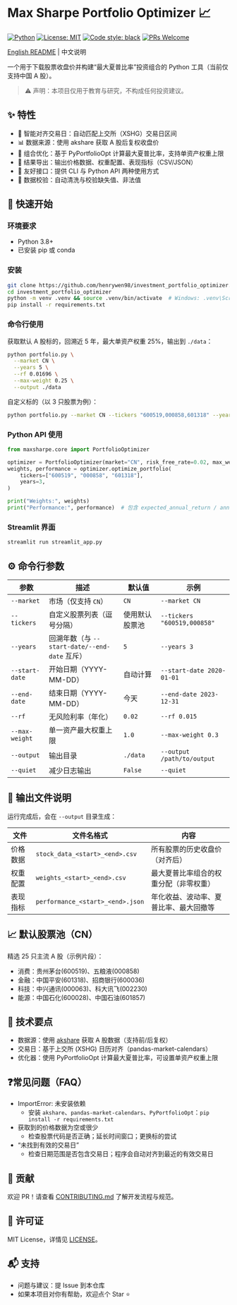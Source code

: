 # Max Sharpe Portfolio Optimizer 📈

[![Python](https://img.shields.io/badge/python-3.8%2B-blue.svg)](https://www.python.org/)
[![License: MIT](https://img.shields.io/badge/License-MIT-yellow.svg)](https://opensource.org/licenses/MIT)
[![Code style: black](https://img.shields.io/badge/code%20style-black-000000.svg)](https://github.com/psf/black)
[![PRs Welcome](https://img.shields.io/badge/PRs-welcome-brightgreen.svg)](http://makeapullrequest.com)

[English README](README_EN.md) | 中文说明

一个用于下载股票收盘价并构建“最大夏普比率”投资组合的 Python 工具（当前仅支持中国 A 股）。

> ⚠️ 声明：本项目仅用于教育与研究，不构成任何投资建议。

## ✨ 特性

- 📅 智能对齐交易日：自动匹配上交所（XSHG）交易日区间
- 📊 数据来源：使用 akshare 获取 A 股后复权收盘价
- 🎯 组合优化：基于 PyPortfolioOpt 计算最大夏普比率，支持单资产权重上限
- 📁 结果导出：输出价格数据、权重配置、表现指标（CSV/JSON）
- 🧰 友好接口：提供 CLI 与 Python API 两种使用方式
- 🧹 数据校验：自动清洗与校验缺失值、非法值

## 🚀 快速开始

### 环境要求

- Python 3.8+
- 已安装 pip 或 conda

### 安装

```bash
git clone https://github.com/henrywen98/investment_portfolio_optimizer.git
cd investment_portfolio_optimizer
python -m venv .venv && source .venv/bin/activate  # Windows: .venv\Scripts\activate
pip install -r requirements.txt
```

### 命令行使用

获取默认 A 股标的，回溯近 5 年，最大单资产权重 25%，输出到 `./data`：

```bash
python portfolio.py \
  --market CN \
  --years 5 \
  --rf 0.01696 \
  --max-weight 0.25 \
  --output ./data
```

自定义标的（以 3 只股票为例）：

```bash
python portfolio.py --market CN --tickers "600519,000858,601318" --years 3
```

### Python API 使用

```python
from maxsharpe.core import PortfolioOptimizer

optimizer = PortfolioOptimizer(market="CN", risk_free_rate=0.02, max_weight=0.25)
weights, performance = optimizer.optimize_portfolio(
    tickers=["600519", "000858", "601318"],
    years=3,
)

print("Weights:", weights)
print("Performance:", performance)  # 包含 expected_annual_return / annual_volatility / sharpe_ratio 等
```

### Streamlit 界面

```bash
streamlit run streamlit_app.py
```

## ⚙️ 命令行参数

| 参数 | 描述 | 默认值 | 示例 |
|------|------|--------|------|
| `--market` | 市场（仅支持 `CN`） | `CN` | `--market CN` |
| `--tickers` | 自定义股票列表（逗号分隔） | 使用默认股票池 | `--tickers "600519,000858"` |
| `--years` | 回溯年数（与 `--start-date/--end-date` 互斥） | `5` | `--years 3` |
| `--start-date` | 开始日期（YYYY-MM-DD） | 自动计算 | `--start-date 2020-01-01` |
| `--end-date` | 结束日期（YYYY-MM-DD） | 今天 | `--end-date 2023-12-31` |
| `--rf` | 无风险利率（年化） | `0.02` | `--rf 0.015` |
| `--max-weight` | 单一资产最大权重上限 | `1.0` | `--max-weight 0.3` |
| `--output` | 输出目录 | `./data` | `--output /path/to/output` |
| `--quiet` | 减少日志输出 | `False` | `--quiet` |

## 📁 输出文件说明

运行完成后，会在 `--output` 目录生成：

| 文件 | 文件名格式 | 内容 |
|------|------------|------|
| 价格数据 | `stock_data_<start>_<end>.csv` | 所有股票的历史收盘价（对齐后） |
| 权重配置 | `weights_<start>_<end>.csv` | 最大夏普比率组合的权重分配（非零权重） |
| 表现指标 | `performance_<start>_<end>.json` | 年化收益、波动率、夏普比率、最大回撤等 |

## 📈 默认股票池（CN）

精选 25 只主流 A 股（示例片段）：

- 消费：贵州茅台(600519)、五粮液(000858)
- 金融：中国平安(601318)、招商银行(600036)
- 科技：中兴通讯(000063)、科大讯飞(002230)
- 能源：中国石化(600028)、中国石油(601857)

## 🧩 技术要点

- 数据源：使用 [akshare](https://akshare.akfamily.xyz/) 获取 A 股数据（支持前/后复权）
- 交易日：基于上交所 (XSHG) 日历对齐（pandas-market-calendars）
- 优化器：使用 PyPortfolioOpt 计算最大夏普比率，可设置单资产权重上限

## ❓常见问题（FAQ）

- ImportError: 未安装依赖
  - 安装 `akshare`、`pandas-market-calendars`、`PyPortfolioOpt`：`pip install -r requirements.txt`
- 获取到的价格数据为空或很少
  - 检查股票代码是否正确；延长时间窗口；更换标的尝试
- “未找到有效的交易日”
  - 检查日期范围是否包含交易日；程序会自动对齐到最近的有效交易日

## 🤝 贡献

欢迎 PR！请查看 [CONTRIBUTING.md](CONTRIBUTING.md) 了解开发流程与规范。

## 📄 许可证

MIT License，详情见 [LICENSE](LICENSE)。

## 📬 支持

- 问题与建议：提 Issue 到本仓库
- 如果本项目对你有帮助，欢迎点个 Star ⭐
